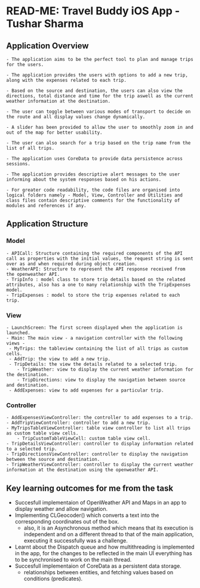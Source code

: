 # READ-ME: Travel Buddy iOS App - Tushar Sharma

## Application Overview

    - The application aims to be the perfect tool to plan and manage trips for the users.
    
    - The application provides the users with options to add a new trip, along with the expenses related to each trip.
    
    - Based on the source and destination, the users can also view the directions, total distance and time for the trip aswell as the current weather information at the destination.
    
    - The user can toggle between various modes of transport to decide on the route and all display values change dynamically.
    
    - A slider has been provided to allow the user to smoothly zoom in and out of the map for better usability.
    
    - The user can also search for a trip based on the trip name from the list of all trips.
    
    - The application uses CoreData to provide data persistence across sessions.
    
    - The application provides descriptive alert messages to the user informing about the system responses based on his actions.

    - For greater code readability, the code files are organised into logical folders namely - Model, View, Controller and Utilities and class files contain descriptive comments for the functionality of modules and references if any.

## Application Structure

### Model
    - APICall: Structure containing the required components of the API call as properties with the initial values, the request string is sent over as and when required during object creation.
    - WeatherAPI: Structure to represent the API response received from the openweather API.
    - TripInfo : model class to store trip details based on the related attributes, also has a one to many relationship with the TripExpenses model.
    - TripExpenses : model to store the trip expenses related to each trip. 
    
    
### View
    - LaunchScreen: The first screen displayed when the application is launched.
    - Main: The main view - a navigation controller with the following views - 
     - MyTrips: the tableview containing the list of all trips as custom cells.
     - AddTrip: the view to add a new trip.
     - TripDetails: the view the details related to a selected trip.
        - TripWeather: view to display the current weather information for the destination.
        - TripDirections: view to display the navigation between source and destination.
     - AddExpenses: view to add expenses for a particular trip.

### Controller
    - AddExpensesViewController: the controller to add expenses to a trip.
    - AddTripViewController: controller to add a new trip.
    - MyTripsTableViewController: table view controller to list all trips as custom table view cells.
        - TripCustomTableViewCell: custom table view cell.
    - TripDetailsViewController: controller to display information related to a selected trip.
    - TripDirectionsViewController: controller to display the navigation between the source and destination.
    - TripWeatherViewController: controller to display the current weather information at the destination using the openweather API.
    
    
    
## Key learning outcomes for me from the task

- Succesfull implementaion of OpenWeather API and Maps in an app to display weather and allow navigation.
- Implementing CLGeocoder() which converts a text into the corresponding coordinates out of the box.
    - also, it is an Asynchronous method which means that its execution is independent and on a different thread to that of the main application, executing it successfully was a challenge.
- Learnt about the Dispatch queue and how multithreading is implemented in the app, for the changes to be reflected in the main UI everything has to be synchronised to work on the main thread.
- Succesfull implementaion of CoreData as a persistent data storage.
    - relationships between entities, and fetching values based on conditions (predicates).

    
        
        
